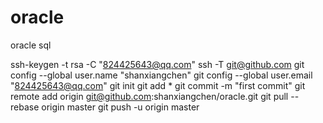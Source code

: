 # oracle
oracle sql

ssh-keygen -t rsa -C "824425643@qq.com"
ssh -T git@github.com
git config --global user.name "shanxiangchen"
git config --global user.email "824425643@qq.com"
git init
git add *
git commit -m "first commit"
git remote add origin git@github.com:shanxiangchen/oracle.git
git pull --rebase origin master
git push -u origin master
